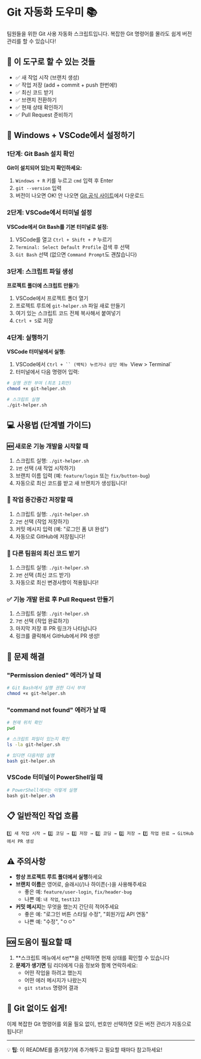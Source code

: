 # Git 자동화 도우미 📚

팀원들을 위한 Git 사용 자동화 스크립트입니다. 복잡한 Git 명령어를 몰라도 쉽게 버전 관리를 할 수 있습니다!

## 🎯 이 도구로 할 수 있는 것들

- ✅ 새 작업 시작 (브랜치 생성)
- ✅ 작업 저장 (add + commit + push 한번에!)
- ✅ 최신 코드 받기
- ✅ 브랜치 전환하기
- ✅ 현재 상태 확인하기
- ✅ Pull Request 준비하기

## 🚀 Windows + VSCode에서 설정하기

### 1단계: Git Bash 설치 확인

**Git이 설치되어 있는지 확인하세요:**
1. `Windows + R` 키를 누르고 `cmd` 입력 후 Enter
2. `git --version` 입력
3. 버전이 나오면 OK! 안 나오면 [Git 공식 사이트](https://git-scm.com/)에서 다운로드

### 2단계: VSCode에서 터미널 설정

**VSCode에서 Git Bash를 기본 터미널로 설정:**

1. VSCode를 열고 `Ctrl + Shift + P` 누르기
2. `Terminal: Select Default Profile` 검색 후 선택
3. `Git Bash` 선택 (없으면 `Command Prompt`도 괜찮습니다)

### 3단계: 스크립트 파일 생성

**프로젝트 폴더에 스크립트 만들기:**

1. VSCode에서 프로젝트 폴더 열기
2. 프로젝트 루트에 `git-helper.sh` 파일 새로 만들기
3. 여기 있는 스크립트 코드 전체 복사해서 붙여넣기
4. `Ctrl + S`로 저장

### 4단계: 실행하기

**VSCode 터미널에서 실행:**

1. VSCode에서 `Ctrl + `` (백틱) 누르거나 상단 메뉴 `View > Terminal`
2. 터미널에서 다음 명령어 입력:

```bash
# 실행 권한 부여 (최초 1회만)
chmod +x git-helper.sh

# 스크립트 실행
./git-helper.sh
```

## 💻 사용법 (단계별 가이드)

### 🆕 새로운 기능 개발을 시작할 때

1. 스크립트 실행: `./git-helper.sh`
2. `1번` 선택 (새 작업 시작하기)
3. 브랜치 이름 입력 (예: `feature/login` 또는 `fix/button-bug`)
4. 자동으로 최신 코드를 받고 새 브랜치가 생성됩니다!

### 💾 작업 중간중간 저장할 때

1. 스크립트 실행: `./git-helper.sh`
2. `2번` 선택 (작업 저장하기)
3. 커밋 메시지 입력 (예: "로그인 폼 UI 완성")
4. 자동으로 GitHub에 저장됩니다!

### 🔄 다른 팀원의 최신 코드 받기

1. 스크립트 실행: `./git-helper.sh`
2. `3번` 선택 (최신 코드 받기)
3. 자동으로 최신 변경사항이 적용됩니다!

### ✅ 기능 개발 완료 후 Pull Request 만들기

1. 스크립트 실행: `./git-helper.sh`
2. `7번` 선택 (작업 완료하기)
3. 마지막 저장 후 PR 링크가 나타납니다
4. 링크를 클릭해서 GitHub에서 PR 생성!

## 🔧 문제 해결

### "Permission denied" 에러가 날 때
```bash
# Git Bash에서 실행 권한 다시 부여
chmod +x git-helper.sh
```

### "command not found" 에러가 날 때
```bash
# 현재 위치 확인
pwd

# 스크립트 파일이 있는지 확인
ls -la git-helper.sh

# 있다면 다음처럼 실행
bash git-helper.sh
```

### VSCode 터미널이 PowerShell일 때
```powershell
# PowerShell에서는 이렇게 실행
bash git-helper.sh
```

## 📋 일반적인 작업 흐름

```
1️⃣ 새 작업 시작 → 2️⃣ 코딩 → 2️⃣ 저장 → 2️⃣ 코딩 → 2️⃣ 저장 → 7️⃣ 작업 완료 → GitHub에서 PR 생성
```

## ⚠️ 주의사항

- **항상 프로젝트 루트 폴더에서 실행**하세요
- **브랜치 이름**은 영어로, 슬래시(/)나 하이픈(-)을 사용해주세요
  - 좋은 예: `feature/user-login`, `fix/header-bug`
  - 나쁜 예: `내 작업`, `test123`
- **커밋 메시지**는 무엇을 했는지 간단히 적어주세요
  - 좋은 예: "로그인 버튼 스타일 수정", "회원가입 API 연동"
  - 나쁜 예: "수정", "ㅇㅇ"

## 🆘 도움이 필요할 때

1. **스크립트 메뉴에서 `6번`**을 선택하면 현재 상태를 확인할 수 있습니다
2. **문제가 생기면** 팀 리더에게 다음 정보와 함께 연락하세요:
   - 어떤 작업을 하려고 했는지
   - 어떤 에러 메시지가 나왔는지
   - `git status` 명령어 결과

## 🎉 Git 없이도 쉽게!

이제 복잡한 Git 명령어를 외울 필요 없이, 번호만 선택하면 모든 버전 관리가 자동으로 됩니다!

---

💡 **팁**: 이 README를 즐겨찾기에 추가해두고 필요할 때마다 참고하세요!
